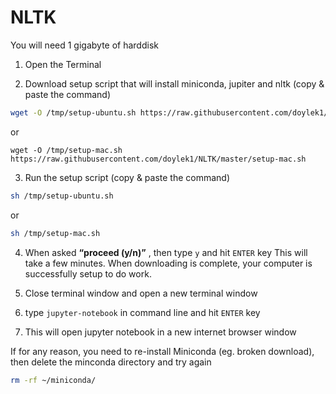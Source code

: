# NLTK
You will need 1 gigabyte of harddisk

1) Open the Terminal

2) Download setup script that will install miniconda, jupiter and nltk (copy & paste the command)

```sh
wget -O /tmp/setup-ubuntu.sh https://raw.githubusercontent.com/doylek1/NLTK/master/setup-ubuntu.sh
```
or
```
wget -O /tmp/setup-mac.sh https://raw.githubusercontent.com/doylek1/NLTK/master/setup-mac.sh
```


3) Run the setup script (copy & paste the command)
```sh
sh /tmp/setup-ubuntu.sh
```
or
```sh
sh /tmp/setup-mac.sh
```


4) When asked **“proceed (y/n)”**  , then type `y` and hit `ENTER` key
    This will take a few minutes.  When downloading is complete, your computer is successfully setup to do work.  




5) Close terminal window and open a new terminal window

6) type `jupyter-notebook` in command line and hit `ENTER` key

7) This will open jupyter notebook in a new internet browser window



If for any reason, you need to re-install Miniconda (eg. broken download), then delete the minconda directory and try again

```sh
rm -rf ~/miniconda/
```

